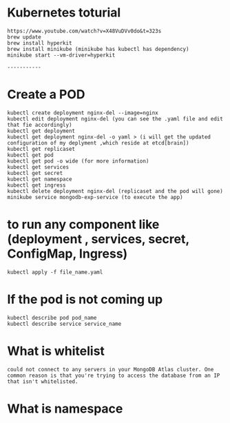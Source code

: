 # Kubernetes toturial
    https://www.youtube.com/watch?v=X48VuDVv0do&t=323s
    brew update
    brew install hyperkit
    brew install minikube (minikube has kubectl has dependency)
    minikube start --vm-driver=hyperkit

    -----------
# Create a POD
    kubectl create deployment nginx-del --image=nginx    
    kubectl edit deployment nginx-del (you can see the .yaml file and edit that fie accordingly)
    kubectl get deployment
    kubectl get deployment nginx-del -o yaml > (i will get the updated configuration of my deplyment ,which reside at etcd[brain])
    kubectl get replicaset
    kubectl get pod
    kubectl get pod -o wide (for more information)
    kubectl get services
    kubectl get secret
    kubectl get namespace
    kubectl get ingress
    kubectl delete deployment nginx-del (replicaset and the pod will gone)
    minikube service mongodb-exp-service (to execute the app)

# to run any component like (deployment , services, secret, ConfigMap, Ingress)
    kubectl apply -f file_name.yaml
# If the pod is not coming up
    kubectl describe pod pod_name
    kubectl describe service service_name

# What is whitelist
    could not connect to any servers in your MongoDB Atlas cluster. One common reason is that you're trying to access the database from an IP that isn't whitelisted.
# What is namespace    
    
